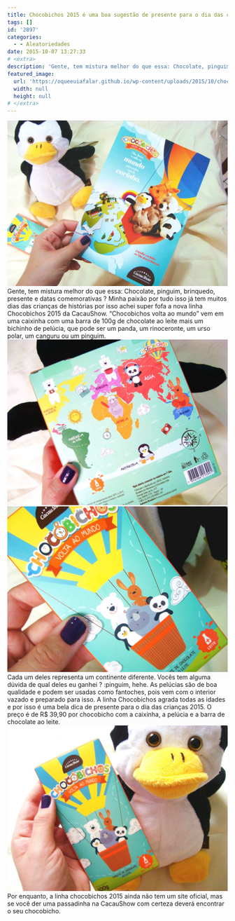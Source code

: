 ```yaml
---
title: Chocobichos 2015 é uma boa sugestão de presente para o dia das crianças
tags: []
id: '2897'
categories:
  - - Aleatoriedades
date: 2015-10-07 13:27:33
# <extra>
description: 'Gente, tem mistura melhor do que essa: Chocolate, pinguim, brinquedo, presente e datas comemorativas ? Minha paixão por tudo isso já tem muitos dias das crianças de histórias por isso achei super fofa a nova linha Chocobichos 2015 da CacauShow. “Chocobichos volta ao mundo” vem em uma caixinha com uma barra de 100g de chocolate ao leite mais um bichinho de pelúcia, que pode ser um panda, um rinoceronte, um urso polar, um canguru ou um pinguim. Cada um deles representa um continente diferente. Vocês tem alguma dúvida de qual deles eu ganhei ? :pinguim, hehe. As pelúcias são de boa qualidade e podem ser usadas como fantoches, pois vem com o interior vazado e preparado para isso. A linha Chocobichos agrada todas as idades e por isso é uma bela dica de presente para o dia das crianças 2015. &hellip;'
featured_image: 
  url: 'https://oqueeuiafalar.github.io/wp-content/uploads/2015/10/chocobichos-da-cacau-show-1024x768.jpg'
  width: null
  height: null
# </extra>
---
```


[![chocolate - pelúcia - cacau show](/wp-content/uploads/2015/10/chocobichos-da-cacau-show-1024x768.jpg)](/wp-content/uploads/2015/10/chocobichos-da-cacau-show.jpg) Gente, tem mistura melhor do que essa: Chocolate, pinguim, brinquedo, presente e datas comemorativas ? Minha paixão por tudo isso já tem muitos dias das crianças de histórias por isso achei super fofa a nova linha Chocobichos 2015 da CacauShow.  “Chocobichos volta ao mundo” vem em uma caixinha com uma barra de 100g de chocolate ao leite mais um bichinho de pelúcia, que pode ser um panda, um rinoceronte, um urso polar, um canguru ou um pinguim. [![cacau show - pinguim - dia das crianças - pelúcia](/wp-content/uploads/2015/10/cacau-show-chocobichos-1024x768.jpg)](/wp-content/uploads/2015/10/cacau-show-chocobichos.jpg) [![chocolate ao leite - cacau show - dia das crianças ](/wp-content/uploads/2015/10/chocolate-cacau-show-1024x768.jpg)](/wp-content/uploads/2015/10/chocolate-cacau-show.jpg) Cada um deles representa um continente diferente. Vocês tem alguma dúvida de qual deles eu ganhei ? :pinguim, hehe. As pelúcias são de boa qualidade e podem ser usadas como fantoches, pois vem com o interior vazado e preparado para isso.  A linha Chocobichos agrada todas as idades e por isso é uma bela dica de presente para o dia das crianças 2015. O preço é de R$ 39,90 por chocobicho com a caixinha, a pelúcia e a barra de chocolate ao leite. [![chocobichos - cacau show - chocolate - dia das crianças - fantoche - pinguim de pelúcia ](/wp-content/uploads/2015/10/chocobichos-2015-1024x768.jpg)](/wp-content/uploads/2015/10/chocobichos-2015.jpg) Por enquanto, a linha chocobichos 2015 ainda não tem um site oficial, mas se você der uma passadinha na CacauShow com certeza deverá encontrar o seu chocobicho.
